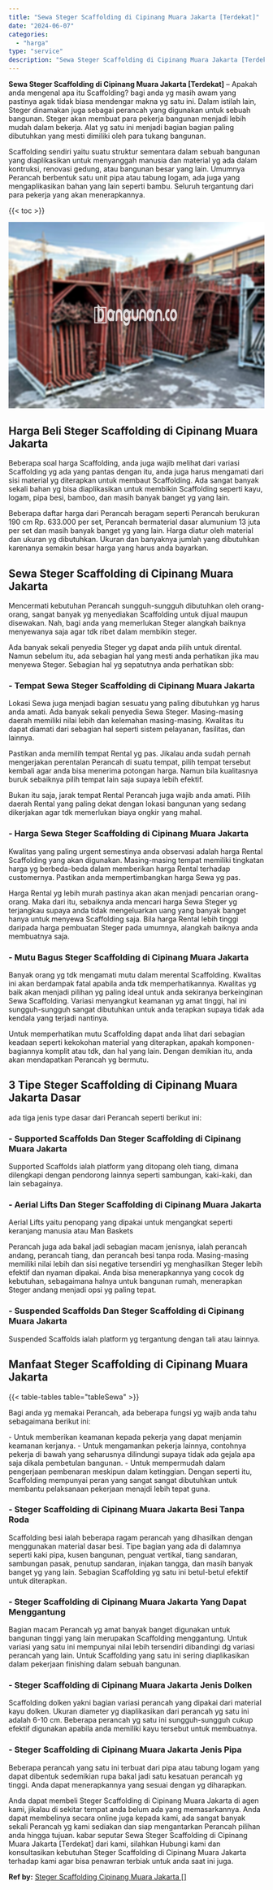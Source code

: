 ```yaml
---
title: "Sewa Steger Scaffolding di Cipinang Muara Jakarta [Terdekat]"
date: "2024-06-07"
categories: 
  - "harga"
type: "service"
description: "Sewa Steger Scaffolding di Cipinang Muara Jakarta [Terdekat]. Anda dapat membeli Steger Scaffolding di Cipinang Muara Jakarta di agen kami, jikalau di sekita..."
---
```


**Sewa Steger Scaffolding di Cipinang Muara Jakarta \[Terdekat\]** – Apakah anda mengenal apa itu Scaffolding? bagi anda yg masih awam yang pastinya agak tidak biasa mendengar makna yg satu ini. Dalam istilah lain, Steger dinamakan juga sebagai perancah yang digunakan untuk sebuah bangunan. Steger akan membuat para pekerja bangunan menjadi lebih mudah dalam bekerja. Alat yg satu ini menjadi bagian bagian paling dibutuhkan yang mesti dimiliki oleh para tukang bangunan.

Scaffolding sendiri yaitu suatu struktur sementara dalam sebuah bangunan yang diaplikasikan untuk menyanggah manusia dan material yg ada dalam kontruksi, renovasi gedung, atau bangunan besar yang lain. Umumnya Perancah berbentuk satu unit pipa atau tabung logam, ada juga yang mengaplikasikan bahan yang lain seperti bambu. Seluruh tergantung dari para pekerja yang akan menerapkannya.

{{< toc >}}

![Sewa Steger Scaffolding di Cipinang Muara Jakarta [Terdekat]](/images/sewa-scaffolding-steger-22.png)

## Harga Beli Steger Scaffolding di Cipinang Muara Jakarta

Beberapa soal harga Scaffolding, anda juga wajib melihat dari variasi Scaffolding yg ada yang pantas dengan itu, anda juga harus mengamati dari sisi material yg diterapkan untuk membaut Scaffolding. Ada sangat banyak sekali bahan yg bisa diaplikasikan untuk membikin Scaffolding seperti kayu, logam, pipa besi, bamboo, dan masih banyak banget yg yang lain.

Beberapa daftar harga dari Perancah beragam seperti Perancah berukuran 190 cm Rp. 633.000 per set, Perancah bermaterial dasar alumunium 13 juta per set dan masih banyak banget yg yang lain. Harga diatur oleh material dan ukuran yg dibutuhkan. Ukuran dan banyaknya jumlah yang dibutuhkan karenanya semakin besar harga yang harus anda bayarkan.

## Sewa Steger Scaffolding di Cipinang Muara Jakarta

Mencermati kebutuhan Perancah sungguh-sungguh dibutuhkan oleh orang-orang, sangat banyak yg menyediakan Scaffolding untuk dijual maupun disewakan. Nah, bagi anda yang memerlukan Steger alangkah baiknya menyewanya saja agar tdk ribet dalam membikin steger.

Ada banyak sekali penyedia Steger yg dapat anda pilih untuk dirental. Namun sebelum itu, ada sebagian hal yang mesti anda perhatikan jika mau menyewa Steger. Sebagian hal yg sepatutnya anda perhatikan sbb:

### \- Tempat Sewa Steger Scaffolding di Cipinang Muara Jakarta

Lokasi Sewa juga menjadi bagian sesuatu yang paling dibutuhkan yg harus anda amati. Ada banyak sekali penyedia Sewa Steger. Masing-masing daerah memiliki nilai lebih dan kelemahan masing-masing. Kwalitas itu dapat diamati dari sebagian hal seperti sistem pelayanan, fasilitas, dan lainnya.

Pastikan anda memilih tempat Rental yg pas. Jikalau anda sudah pernah mengerjakan perentalan Perancah di suatu tempat, pilih tempat tersebut kembali agar anda bisa menerima potongan harga. Namun bila kualitasnya buruk sebaiknya pilih tempat lain saja supaya lebih efektif.

Bukan itu saja, jarak tempat Rental Perancah juga wajib anda amati. Pilih daerah Rental yang paling dekat dengan lokasi bangunan yang sedang dikerjakan agar tdk memerlukan biaya ongkir yang mahal.

### \- Harga Sewa Steger Scaffolding di Cipinang Muara Jakarta

Kwalitas yang paling urgent semestinya anda observasi adalah harga Rental Scaffolding yang akan digunakan. Masing-masing tempat memiliki tingkatan harga yg berbeda-beda dalam memberikan harga Rental terhadap customernya. Pastikan anda mempertimbangkan harga Sewa yg pas.

Harga Rental yg lebih murah pastinya akan akan menjadi pencarian orang-orang. Maka dari itu, sebaiknya anda mencari harga Sewa Steger yg terjangkau supaya anda tidak mengeluarkan uang yang banyak banget hanya untuk menyewa Scaffolding saja. Bila harga Rental lebih tinggi daripada harga pembuatan Steger pada umumnya, alangkah baiknya anda membuatnya saja.

### \- Mutu Bagus Steger Scaffolding di Cipinang Muara Jakarta

Banyak orang yg tdk mengamati mutu dalam merental Scaffolding. Kwalitas ini akan berdampak fatal apabila anda tdk memperhatikannya. Kwalitas yg baik akan menjadi pilihan yg paling ideal untuk anda sekiranya berkeinginan Sewa Scaffolding. Variasi menyangkut keamanan yg amat tinggi, hal ini sungguh-sungguh sangat dibutuhkan untuk anda terapkan supaya tidak ada kendala yang terjadi nantinya.

Untuk memperhatikan mutu Scaffolding dapat anda lihat dari sebagian keadaan seperti kekokohan material yang diterapkan, apakah komponen-bagiannya komplit atau tdk, dan hal yang lain. Dengan demikian itu, anda akan mendapatkan Perancah yg bermutu.

## 3 Tipe Steger Scaffolding di Cipinang Muara Jakarta Dasar

ada tiga jenis type dasar dari Perancah seperti berikut ini:

### \- Supported Scaffolds Dan Steger Scaffolding di Cipinang Muara Jakarta

Supported Scaffolds ialah platform yang ditopang oleh tiang, dimana dilengkapi dengan pendorong lainnya seperti sambungan, kaki-kaki, dan lain sebagainya.

### \- Aerial Lifts Dan Steger Scaffolding di Cipinang Muara Jakarta

Aerial Lifts yaitu penopang yang dipakai untuk mengangkat seperti keranjang manusia atau Man Baskets

Perancah juga ada bakal jadi sebagian macam jenisnya, ialah perancah andang, perancah tiang, dan perancah besi tanpa roda. Masing-masing memiliki nilai lebih dan sisi negative tersendiri yg menghasilkan Steger lebih efektif dan nyaman dipakai. Anda bisa menerapkannya yang cocok dg kebutuhan, sebagaimana halnya untuk bangunan rumah, menerapkan Steger andang menjadi opsi yg paling tepat.

### \- Suspended Scaffolds Dan Steger Scaffolding di Cipinang Muara Jakarta

Suspended Scaffolds ialah platform yg tergantung dengan tali atau lainnya.

## Manfaat Steger Scaffolding di Cipinang Muara Jakarta

{{< table-tables table="tableSewa" >}}

Bagi anda yg memakai Perancah, ada beberapa fungsi yg wajib anda tahu sebagaimana berikut ini:

\- Untuk memberikan keamanan kepada pekerja yang dapat menjamin keamanan kerjanya. - Untuk mengamankan pekerja lainnya, contohnya pekerja di bawah yang seharusnya dilindungi supaya tidak ada gejala apa saja dikala pembetulan bangunan. - Untuk mempermudah dalam pengerjaan pembenaran meskipun dalam ketinggian. Dengan seperti itu, Scaffolding mempunyai peran yang sangat sangat dibutuhkan untuk membantu pelaksanaan pekerjaan menajdi lebih tepat guna.

### \- Steger Scaffolding di Cipinang Muara Jakarta Besi Tanpa Roda

Scaffolding besi ialah beberapa ragam perancah yang dihasilkan dengan menggunakan material dasar besi. Tipe bagian yang ada di dalamnya seperti kaki pipa, kusen bangunan, penguat vertikal, tiang sandaran, sambungan pasak, penutup sandaran, injakan tangga, dan masih banyak banget yg yang lain. Sebagian Scaffolding yg satu ini betul-betul efektif untuk diterapkan.

### \- Steger Scaffolding di Cipinang Muara Jakarta Yang Dapat Menggantung

Bagian macam Perancah yg amat banyak banget digunakan untuk bangunan tinggi yang lain merupakan Scaffolding menggantung. Untuk variasi yang satu ini mempunyai nilai lebih tersendiri dibandingi dg variasi perancah yang lain. Untuk Scaffolding yang satu ini sering diaplikasikan dalam pekerjaan finishing dalam sebuah bangunan.

### \- Steger Scaffolding di Cipinang Muara Jakarta Jenis Dolken

Scaffolding dolken yakni bagian variasi perancah yang dipakai dari material kayu dolken. Ukuran diameter yg diaplikasikan dari perancah yg satu ini adalah 6-10 cm. Beberapa perancah yg satu ini sungguh-sungguh cukup efektif digunakan apabila anda memiliki kayu tersebut untuk membuatnya.

### \- Steger Scaffolding di Cipinang Muara Jakarta Jenis Pipa

Beberapa perancah yang satu ini terbuat dari pipa atau tabung logam yang dapat dibentuk sedemikian rupa bakal jadi satu kesatuan perancah yg tinggi. Anda dapat menerapkannya yang sesuai dengan yg diharapkan.

Anda dapat membeli Steger Scaffolding di Cipinang Muara Jakarta di agen kami, jikalau di sekitar tempat anda belum ada yang memasarkannya. Anda dapat membelinya secara online juga kepada kami, ada sangat banyak sekali Perancah yg kami sediakan dan siap mengantarkan Perancah pilihan anda hingga tujuan. kabar seputar Sewa Steger Scaffolding di Cipinang Muara Jakarta \[Terdekat\] dari kami, silahkan Hubungi kami dan konsultasikan kebutuhan Steger Scaffolding di Cipinang Muara Jakarta terhadap kami agar bisa penawran terbiak untuk anda saat ini juga.

**Ref by:** [Steger Scaffolding Cipinang Muara Jakarta []](https://id.wikipedia.org/wiki/Steger)
